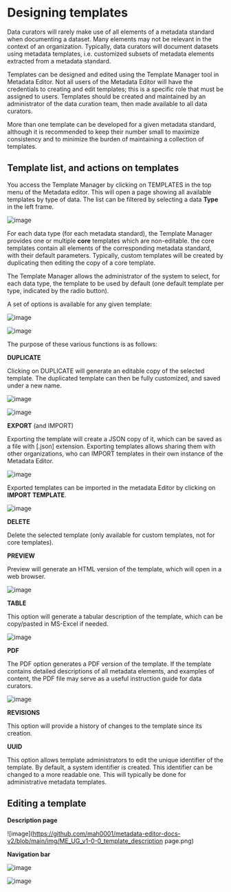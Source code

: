 # Designing templates

Data curators will rarely make use of all elements of a metadata standard when documenting a dataset. Many elements may not be relevant in the context of an organization. Typically, data curators will document datasets using metadata templates, i.e. customized subsets of metadata elements extracted from a metadata standard. 

Templates can be designed and edited using the Template Manager tool in Metadata Editor. Not all users of the Metadata Editor will have the credentials to creating and edit templates; this is a specific role that must be assigned to users. Templates should be created and maintained by an administrator of the data curation team, then made available to all data curators. 

More than one template can be developed for a given metadata standard, although it is recommended to keep their number small to maximize consistency and to minimize the burden of maintaining a collection of templates.

## Template list, and actions on templates

You access the Template Manager by clicking on TEMPLATES in the top menu of the Metadata editor. This will open a page showing all available templates by type of data. The list can be filtered by selecting a data **Type** in the left frame.

![image](https://github.com/mah0001/metadata-editor-docs-v2/blob/main/img/ME_UG_v1-0-0_template_home_page.png)

For each data type (for each metadata standard), the Template Manager provides one or multiple **core** templates which are non-editable. the core templates contain all elements of the corresponding metadata standard, with their default parameters. Typically, custom templates will be created by duplicating then editing the copy of a core template. 

The Template Manager allows the administrator of the system to select, for each data type, the template to be used by default (one default template per type, indicated by the radio button).

A set of options is available for any given template:

![image](https://github.com/mah0001/metadata-editor-docs-v2/blob/main/img/ME_UG_v1-0-0_template_access_actions.png)

![image](https://github.com/mah0001/metadata-editor-docs-v2/blob/main/img/ME_UG_v1-0-0_template_list_actions.png)

The purpose of these various functions is as follows:

**DUPLICATE**

Clicking on DUPLICATE will generate an editable copy of the selected template. The duplicated template can then be fully customized, and saved under a new name.

![image](https://github.com/mah0001/metadata-editor-docs-v2/blob/main/img/ME_UG_v1-0-0_template_duplicate.png)

![image](https://github.com/mah0001/metadata-editor-docs-v2/blob/main/img/ME_UG_v1-0-0_template_duplicate_list.png)

**EXPORT** (and IMPORT)

Exporting the template will create a JSON copy of it, which can be saved as a file with [.json] extension. Exporting templates allows sharing them with other organizations, who can IMPORT templates in their own instance of the Metadata Editor.

![image](https://github.com/mah0001/metadata-editor-docs-v2/blob/main/img/ME_UG_v1-0-0_template_export_json.png)

Exported templates can be imported in the metadata Editor by clicking on **IMPORT TEMPLATE**.

![image](https://github.com/mah0001/metadata-editor-docs-v2/blob/main/img/ME_UG_v1-0-0_template_import.png)

**DELETE**

Delete the selected template (only available for custom templates, not for core templates).

**PREVIEW**

Preview will generate an HTML version of the template, which will open in a web browser.

![image](https://github.com/mah0001/metadata-editor-docs-v2/blob/main/img/ME_UG_v1-0-0_template_preview.png)

**TABLE**

This option will generate a tabular description of the template, which can be copy/pasted in MS-Excel if needed.

![image](https://github.com/mah0001/metadata-editor-docs-v2/blob/main/img/ME_UG_v1-0-0_template_table.png)

**PDF**

The PDF option generates a PDF version of the template. If the template contains detailed descriptions of all metadata elements, and examples of content, the PDF file may serve as a useful instruction guide for data curators.

![image](https://github.com/mah0001/metadata-editor-docs-v2/blob/main/img/ME_UG_v1-0-0_template_PDF.png)

**REVISIONS**

This option will provide a history of changes to the template since its creation.

**UUID**

This option allows template administrators to edit the unique identifier of the template. By default, a system identifier is created. This identifier can be changed to a more readable one. This will typically be done for administrative metadata templates.

## Editing a template

**Description page**

![image](https://github.com/mah0001/metadata-editor-docs-v2/blob/main/img/ME_UG_v1-0-0_template_description page.png)

**Navigation bar**

![image](https://github.com/mah0001/metadata-editor-docs-v2/blob/main/img/ME_UG_v1-0-0_template_navigation_toolbar.png)

![image](https://github.com/mah0001/metadata-editor-docs-v2/blob/main/img/ME_UG_v1-0-0_template_element_types.png)








